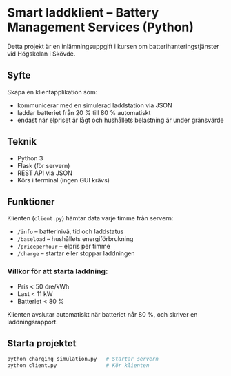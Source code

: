 # Smart laddklient – Battery Management Services (Python)

Detta projekt är en inlämningsuppgift i kursen om batterihanteringstjänster vid Högskolan i Skövde.

## Syfte
Skapa en klientapplikation som:
- kommunicerar med en simulerad laddstation via JSON
- laddar batteriet från 20 % till 80 % automatiskt
- endast när elpriset är lågt och hushållets belastning är under gränsvärde

##  Teknik
- Python 3
- Flask (för servern)
- REST API via JSON
- Körs i terminal (ingen GUI krävs)

##  Funktioner
Klienten (`client.py`) hämtar data varje timme från servern:
- `/info` – batterinivå, tid och laddstatus
- `/baseload` – hushållets energiförbrukning
- `/priceperhour` – elpris per timme
- `/charge` – startar eller stoppar laddningen

### Villkor för att starta laddning:
- Pris < 50 öre/kWh
- Last < 11 kW
- Batteriet < 80 %

Klienten avslutar automatiskt när batteriet når 80 %, och skriver en laddningsrapport.

##  Starta projektet
```bash
python charging_simulation.py   # Startar servern
python client.py                # Kör klienten
